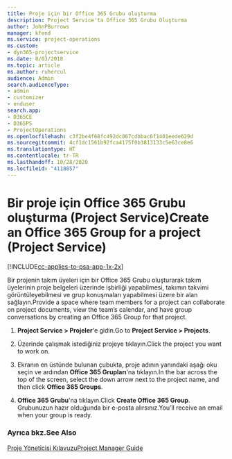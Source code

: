 ```yaml
---
title: Proje için bir Office 365 Grubu oluşturma
description: Project Service'ta Office 365 Grubu Oluşturma
author: JohnPBurrows
manager: kfend
ms.service: project-operations
ms.custom:
- dyn365-projectservice
ms.date: 8/03/2018
ms.topic: article
ms.author: ruhercul
audience: Admin
search.audienceType:
- admin
- customizer
- enduser
search.app:
- D365CE
- D365PS
- ProjectOperations
ms.openlocfilehash: c3f2be4f68fc492dc867cdbbac6f1401eede629d
ms.sourcegitcommit: 4cf1dc1561b92fca4175f0b3813133c5e63ce8e6
ms.translationtype: HT
ms.contentlocale: tr-TR
ms.lasthandoff: 10/28/2020
ms.locfileid: "4118857"
---
```

# <a name="create-an-office-365-group-for-a-project-project-service"></a><span data-ttu-id="a429c-103">Bir proje için Office 365 Grubu oluşturma (Project Service)</span><span class="sxs-lookup"><span data-stu-id="a429c-103">Create an Office 365 Group for a project (Project Service)</span></span>

[!INCLUDE[cc-applies-to-psa-app-1x-2x](../includes/cc-applies-to-psa-app-1x-2x.md)]

<span data-ttu-id="a429c-104">Bir projenin takım üyeleri için bir Office 365 Grubu oluşturarak takım üyelerinin proje belgeleri üzerinde işbirliği yapabilmesi, takımın takvimi görüntüleyebilmesi ve grup konuşmaları yapabilmesi üzere bir alan sağlayın.</span><span class="sxs-lookup"><span data-stu-id="a429c-104">Provide a space where team members for a project can collaborate on project documents, view the team’s calendar, and have group conversations by creating an Office 365 Group for that project.</span></span>  
  
1.  <span data-ttu-id="a429c-105">**Project Service > Projeler**'e gidin.</span><span class="sxs-lookup"><span data-stu-id="a429c-105">Go to **Project Service > Projects**.</span></span>  
  
2.  <span data-ttu-id="a429c-106">Üzerinde çalışmak istediğiniz projeye tıklayın.</span><span class="sxs-lookup"><span data-stu-id="a429c-106">Click the project you want to work on.</span></span>  
  
3.  <span data-ttu-id="a429c-107">Ekranın en üstünde bulunan çubukta, proje adının yanındaki aşağı oku seçin ve ardından **Office 365 Grupları**'na tıklayın.</span><span class="sxs-lookup"><span data-stu-id="a429c-107">In the bar across the top of the screen, select the down arrow next to the project name, and then click **Office 365 Groups**.</span></span>  
  
4.  <span data-ttu-id="a429c-108">**Office 365 Grubu**'na tıklayın.</span><span class="sxs-lookup"><span data-stu-id="a429c-108">Click **Create Office 365 Group**.</span></span> <span data-ttu-id="a429c-109">Grubunuzun hazır olduğunda bir e-posta alırsınız.</span><span class="sxs-lookup"><span data-stu-id="a429c-109">You’ll receive an email when your group is ready.</span></span>  
  
### <a name="see-also"></a><span data-ttu-id="a429c-110">Ayrıca bkz.</span><span class="sxs-lookup"><span data-stu-id="a429c-110">See Also</span></span>  
 [<span data-ttu-id="a429c-111">Proje Yöneticisi Kılavuzu</span><span class="sxs-lookup"><span data-stu-id="a429c-111">Project Manager Guide</span></span>](../psa/project-manager-guide.md)
